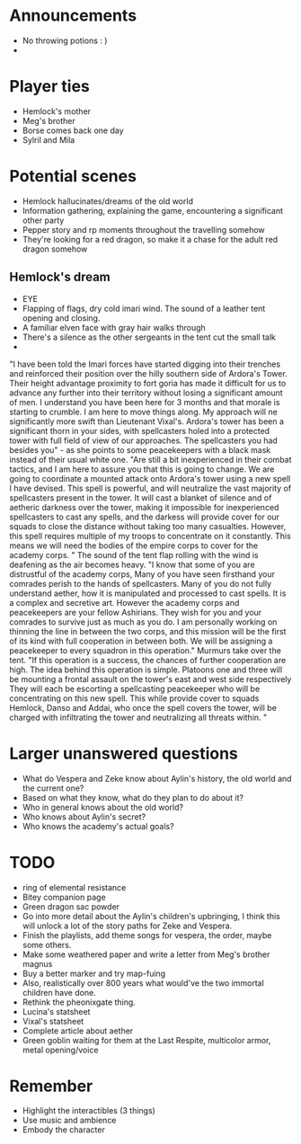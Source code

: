 # Announcements
- No throwing potions : )
- 
# Player ties
- Hemlock's mother
- Meg's brother
- Borse comes back one day
- Sylril and Mila 

# Potential scenes

 - Hemlock hallucinates/dreams of the old world 
 - Information gathering, explaining the game, encountering a significant other party
 - Pepper story and rp moments throughout the travelling somehow
 - They're looking for a red dragon, so make it a chase for the adult red dragon somehow

## Hemlock's dream 
 - EYE
 - Flapping of flags, dry cold imari wind. The sound of a leather tent opening and closing. 
 - A familiar elven face with gray hair walks through 
 - There's a silence as the other sergeants in the tent cut the small talk
 - 
"I have been told the Imari forces have started digging into their trenches and reinforced their position over the hilly southern side of Ardora's Tower. Their height advantage proximity to fort goria has made it difficult for us to advance any further into their territory without losing a significant amount of men. I understand you have been here for 3 months and that morale is starting to crumble. I am here to move things along. My approach will ne significantly more swift than Lieutenant Vixal's. Ardora's tower has been a significant thorn in your sides, with spellcasters holed into a protected tower with full field of view of our approaches. The spellcasters you had besides you" - as she points to some peacekeepers with a black mask instead of their usual white one. "Are still a bit inexperienced in their combat tactics, and I am here to assure you that this is going to change. We are going to coordinate a mounted attack onto Ardora's tower using a new spell I have devised. This spell is powerful, and will neutralize the vast majority of spellcasters present in the tower. It will cast a blanket of silence and of aetheric darkness over the tower, making it impossible for inexperienced spellcasters to cast any spells, and the darkess will provide cover for our squads to close the distance without taking too many casualties. However, this spell requires multiple of my troops to concentrate on it constantly. This means we will need the bodies of the empire corps to cover for the academy corps. " The sound of the tent flap rolling with the wind is deafening as the air becomes heavy. "I know that some of you are distrustful of the academy corps, Many of you have seen firsthand your comrades perish to the hands of spellcasters. Many of you do not fully understand aether, how it is manipulated and processed to cast spells. It is a complex and secretive art. However the academy corps and peacekeepers are your fellow Ashirians. They wish for you and your comrades to survive just as much as you do. I am personally working on thinning the line in between the two corps, and this mission will be the first of its kind with full cooperation in between both. We will be assigning a peacekeeper to every squadron in this operation." Murmurs take over the tent. "If this operation is a success, the chances of further cooperation are high. The idea behind this operation is simple. Platoons one and three will be mounting a frontal assault on the tower's east and west side respectively They will each be escorting a spellcasting peacekeeper who will be concentrating on this new spell. This while provide cover to  squads Hemlock, Danso and Addai, who once the spell covers the tower, will be charged with infiltrating the tower and neutralizing all threats within. "

# Larger unanswered questions

- What do Vespera and Zeke know about Aylin's history, the old world and the current one?
- Based on what they know, what do they plan to do about it? 
- Who in general knows about the old world? 
- Who knows about Aylin's secret?
- Who knows the academy's actual goals? 

# TODO

- ring of elemental resistance
- Bitey companion page
- Green dragon sac powder
- Go into more detail about the Aylin's children's upbringing, I think this will unlock a lot of the story paths for Zeke and Vespera. 
- Finish the playlists, add theme songs for vespera, the order, maybe some others.
- Make some weathered paper and write a letter from Meg's brother magnus
- Buy a better marker and try map-fuing 
- Also, realistically over 800 years what would've the two immortal children have done.
- Rethink the pheonixgate thing. 
- Lucina's statsheet
- Vixal's statsheet
- Complete article about aether
- Green goblin waiting for them at the Last Respite, multicolor armor, metal opening/voice 

# Remember
- Highlight the interactibles (3 things)
- Use music and ambience 
- Embody the character